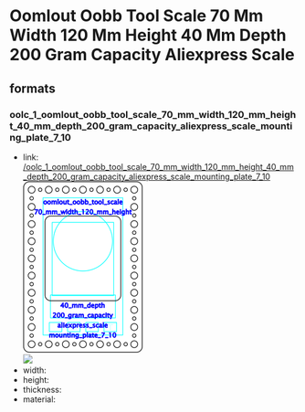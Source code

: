 # Oomlout Oobb Tool Scale 70 Mm Width 120 Mm Height 40 Mm Depth 200 Gram Capacity Aliexpress Scale


## formats

### oolc_1_oomlout_oobb_tool_scale_70_mm_width_120_mm_height_40_mm_depth_200_gram_capacity_aliexpress_scale_mounting_plate_7_10
* link: [/oolc_1_oomlout_oobb_tool_scale_70_mm_width_120_mm_height_40_mm_depth_200_gram_capacity_aliexpress_scale_mounting_plate_7_10](oolc_1_oomlout_oobb_tool_scale_70_mm_width_120_mm_height_40_mm_depth_200_gram_capacity_aliexpress_scale_mounting_plate_7_10)  
![](oolc_1_oomlout_oobb_tool_scale_70_mm_width_120_mm_height_40_mm_depth_200_gram_capacity_aliexpress_scale_mounting_plate_7_10/working_300.png)  
![](oolc_1_oomlout_oobb_tool_scale_70_mm_width_120_mm_height_40_mm_depth_200_gram_capacity_aliexpress_scale_mounting_plate_7_10/image_300.jpg)  
* width:   
* height:   
* thickness:   
* material:   
 

